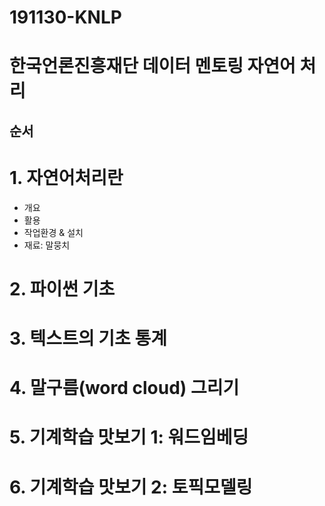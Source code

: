 # 191130-KNLP
# 한국언론진흥재단 데이터 멘토링 자연어 처리

## 순서
# 1. 자연어처리란
  * 개요
  * 활용 
  * 작업환경 & 설치
  * 재료: 말뭉치

# 2. 파이썬 기초
<!-- NLTK 기반 -->

# 3. 텍스트의 기초 통계
<!-- NLTK 기반 -->

# 4. 말구름(word cloud) 그리기
<!-- 문레기 사례 기반 -->

# 5. 기계학습 맛보기 1: 워드임베딩
<!-- 새 사례 만들어야 -->

# 6. 기계학습 맛보기 2: 토픽모델링
<!-- 동성애 기사 기반 -->


